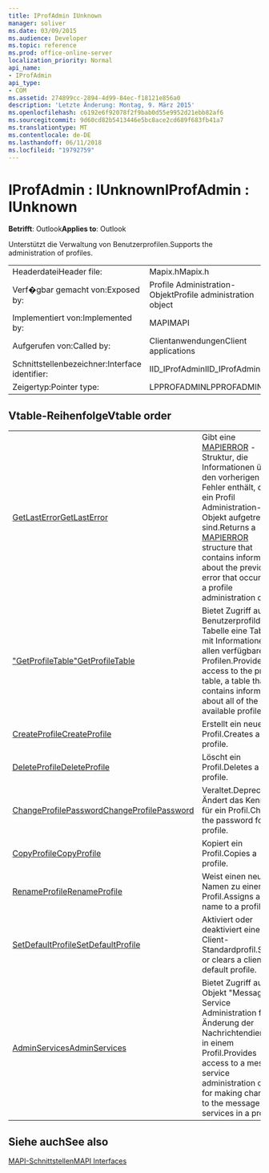 ```yaml
---
title: IProfAdmin IUnknown
manager: soliver
ms.date: 03/09/2015
ms.audience: Developer
ms.topic: reference
ms.prod: office-online-server
localization_priority: Normal
api_name:
- IProfAdmin
api_type:
- COM
ms.assetid: 274899cc-2894-4d99-84ec-f18121e856a0
description: 'Letzte Änderung: Montag, 9. März 2015'
ms.openlocfilehash: c6192e6f92078f2f9bab0d55e9952d21ebb82af6
ms.sourcegitcommit: 9d60cd82b5413446e5bc8ace2cd689f683fb41a7
ms.translationtype: MT
ms.contentlocale: de-DE
ms.lasthandoff: 06/11/2018
ms.locfileid: "19792759"
---
```

# <a name="iprofadmin--iunknown"></a><span data-ttu-id="40c72-103">IProfAdmin : IUnknown</span><span class="sxs-lookup"><span data-stu-id="40c72-103">IProfAdmin : IUnknown</span></span>

  
  
<span data-ttu-id="40c72-104">**Betrifft**: Outlook</span><span class="sxs-lookup"><span data-stu-id="40c72-104">**Applies to**: Outlook</span></span> 
  
<span data-ttu-id="40c72-105">Unterstützt die Verwaltung von Benutzerprofilen.</span><span class="sxs-lookup"><span data-stu-id="40c72-105">Supports the administration of profiles.</span></span> 
  
|||
|:-----|:-----|
|<span data-ttu-id="40c72-106">Headerdatei</span><span class="sxs-lookup"><span data-stu-id="40c72-106">Header file:</span></span>  <br/> |<span data-ttu-id="40c72-107">Mapix.h</span><span class="sxs-lookup"><span data-stu-id="40c72-107">Mapix.h</span></span>  <br/> |
|<span data-ttu-id="40c72-108">Verf�gbar gemacht von:</span><span class="sxs-lookup"><span data-stu-id="40c72-108">Exposed by:</span></span>  <br/> |<span data-ttu-id="40c72-109">Profile Administration-Objekt</span><span class="sxs-lookup"><span data-stu-id="40c72-109">Profile administration object</span></span>  <br/> |
|<span data-ttu-id="40c72-110">Implementiert von:</span><span class="sxs-lookup"><span data-stu-id="40c72-110">Implemented by:</span></span>  <br/> |<span data-ttu-id="40c72-111">MAPI</span><span class="sxs-lookup"><span data-stu-id="40c72-111">MAPI</span></span>  <br/> |
|<span data-ttu-id="40c72-112">Aufgerufen von:</span><span class="sxs-lookup"><span data-stu-id="40c72-112">Called by:</span></span>  <br/> |<span data-ttu-id="40c72-113">Clientanwendungen</span><span class="sxs-lookup"><span data-stu-id="40c72-113">Client applications</span></span>  <br/> |
|<span data-ttu-id="40c72-114">Schnittstellenbezeichner:</span><span class="sxs-lookup"><span data-stu-id="40c72-114">Interface identifier:</span></span>  <br/> |<span data-ttu-id="40c72-115">IID_IProfAdmin</span><span class="sxs-lookup"><span data-stu-id="40c72-115">IID_IProfAdmin</span></span>  <br/> |
|<span data-ttu-id="40c72-116">Zeigertyp:</span><span class="sxs-lookup"><span data-stu-id="40c72-116">Pointer type:</span></span>  <br/> |<span data-ttu-id="40c72-117">LPPROFADMIN</span><span class="sxs-lookup"><span data-stu-id="40c72-117">LPPROFADMIN</span></span>  <br/> |
   
## <a name="vtable-order"></a><span data-ttu-id="40c72-118">Vtable-Reihenfolge</span><span class="sxs-lookup"><span data-stu-id="40c72-118">Vtable order</span></span>

|||
|:-----|:-----|
|[<span data-ttu-id="40c72-119">GetLastError</span><span class="sxs-lookup"><span data-stu-id="40c72-119">GetLastError</span></span>](iprofadmin-getlasterror.md) <br/> |<span data-ttu-id="40c72-120">Gibt eine [MAPIERROR](mapierror.md) -Struktur, die Informationen über den vorherigen Fehler enthält, die auf ein Profil Administration-Objekt aufgetreten sind.</span><span class="sxs-lookup"><span data-stu-id="40c72-120">Returns a [MAPIERROR](mapierror.md) structure that contains information about the previous error that occurred to a profile administration object.</span></span>  <br/> |
|[<span data-ttu-id="40c72-121">"GetProfileTable"</span><span class="sxs-lookup"><span data-stu-id="40c72-121">GetProfileTable</span></span>](iprofadmin-getprofiletable.md) <br/> |<span data-ttu-id="40c72-122">Bietet Zugriff auf die Benutzerprofildienst-Tabelle eine Tabelle mit Informationen zu allen verfügbaren Profilen.</span><span class="sxs-lookup"><span data-stu-id="40c72-122">Provides access to the profile table, a table that contains information about all of the available profiles.</span></span>  <br/> |
|[<span data-ttu-id="40c72-123">CreateProfile</span><span class="sxs-lookup"><span data-stu-id="40c72-123">CreateProfile</span></span>](iprofadmin-createprofile.md) <br/> |<span data-ttu-id="40c72-124">Erstellt ein neues Profil.</span><span class="sxs-lookup"><span data-stu-id="40c72-124">Creates a new profile.</span></span>  <br/> |
|[<span data-ttu-id="40c72-125">DeleteProfile</span><span class="sxs-lookup"><span data-stu-id="40c72-125">DeleteProfile</span></span>](iprofadmin-deleteprofile.md) <br/> |<span data-ttu-id="40c72-126">Löscht ein Profil.</span><span class="sxs-lookup"><span data-stu-id="40c72-126">Deletes a profile.</span></span>  <br/> |
|[<span data-ttu-id="40c72-127">ChangeProfilePassword</span><span class="sxs-lookup"><span data-stu-id="40c72-127">ChangeProfilePassword</span></span>](iprofadmin-changeprofilepassword.md) <br/> |<span data-ttu-id="40c72-128">Veraltet.</span><span class="sxs-lookup"><span data-stu-id="40c72-128">Deprecated.</span></span> <span data-ttu-id="40c72-129">Ändert das Kennwort für ein Profil.</span><span class="sxs-lookup"><span data-stu-id="40c72-129">Changes the password for a profile.</span></span>  <br/> |
|[<span data-ttu-id="40c72-130">CopyProfile</span><span class="sxs-lookup"><span data-stu-id="40c72-130">CopyProfile</span></span>](iprofadmin-copyprofile.md) <br/> |<span data-ttu-id="40c72-131">Kopiert ein Profil.</span><span class="sxs-lookup"><span data-stu-id="40c72-131">Copies a profile.</span></span>  <br/> |
|[<span data-ttu-id="40c72-132">RenameProfile</span><span class="sxs-lookup"><span data-stu-id="40c72-132">RenameProfile</span></span>](iprofadmin-renameprofile.md) <br/> |<span data-ttu-id="40c72-133">Weist einen neuen Namen zu einem Profil.</span><span class="sxs-lookup"><span data-stu-id="40c72-133">Assigns a new name to a profile.</span></span>  <br/> |
|[<span data-ttu-id="40c72-134">SetDefaultProfile</span><span class="sxs-lookup"><span data-stu-id="40c72-134">SetDefaultProfile</span></span>](iprofadmin-setdefaultprofile.md) <br/> |<span data-ttu-id="40c72-135">Aktiviert oder deaktiviert eine Client-Standardprofil.</span><span class="sxs-lookup"><span data-stu-id="40c72-135">Sets or clears a client's default profile.</span></span>  <br/> |
|[<span data-ttu-id="40c72-136">AdminServices</span><span class="sxs-lookup"><span data-stu-id="40c72-136">AdminServices</span></span>](iprofadmin-adminservices.md) <br/> |<span data-ttu-id="40c72-137">Bietet Zugriff auf ein Objekt "Message" Service Administration für die Änderung der Nachrichtendienste in einem Profil.</span><span class="sxs-lookup"><span data-stu-id="40c72-137">Provides access to a message service administration object for making changes to the message services in a profile.</span></span>  <br/> |
   
## <a name="see-also"></a><span data-ttu-id="40c72-138">Siehe auch</span><span class="sxs-lookup"><span data-stu-id="40c72-138">See also</span></span>



[<span data-ttu-id="40c72-139">MAPI-Schnittstellen</span><span class="sxs-lookup"><span data-stu-id="40c72-139">MAPI Interfaces</span></span>](mapi-interfaces.md)

